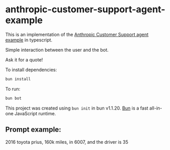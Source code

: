 # anthropic-customer-support-agent-example

This is an implementation of the [Anthropic Customer Support agent example](https://docs.anthropic.com/en/docs/about-claude/use-case-guides/customer-support-chat) in typescript.

Simple interaction between the user and the bot. 

Ask it for a quote!

To install dependencies:

```bash
bun install
```

To run:

```bash
bun bot
```

This project was created using `bun init` in bun v1.1.20. [Bun](https://bun.sh) is a fast all-in-one JavaScript runtime.

## Prompt example:
2016 toyota prius, 160k miles, in 6007, and the driver is 35
